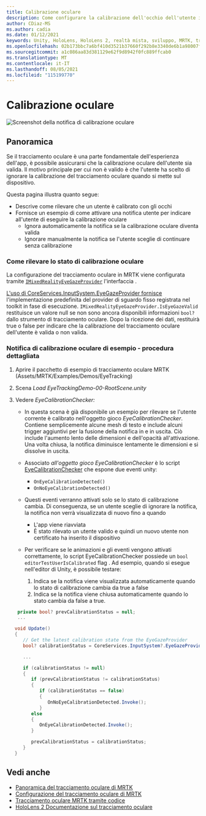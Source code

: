```yaml
---
title: Calibrazione oculare
description: Come configurare la calibrazione dell'occhio dell'utente in MRTK
author: CDiaz-MS
ms.author: cadia
ms.date: 01/12/2021
keywords: Unity, HoloLens, HoloLens 2, realtà mista, sviluppo, MRTK, tracciamento oculare, calibrazione,
ms.openlocfilehash: 02b173bbc7a6bf410d3521b37660f292b8e3340de6b1a98007fdbc200f26bc49
ms.sourcegitcommit: a1c086aa83d381129e62f9d8942f0fc889ffcab0
ms.translationtype: MT
ms.contentlocale: it-IT
ms.lasthandoff: 08/05/2021
ms.locfileid: "115199770"
---
```

# <a name="eye-calibration"></a>Calibrazione oculare

![Screenshot della notifica di calibrazione oculare](../../images/eye-tracking/mrtk_et_calibration_notification_example.jpg)

## <a name="overview"></a>Panoramica

Se il tracciamento oculare è una parte fondamentale dell'esperienza dell'app, è possibile assicurarsi che la calibrazione oculare dell'utente sia valida.
Il motivo principale per cui non è valido è che l'utente ha scelto di ignorare la calibrazione del tracciamento oculare quando si mette sul dispositivo.

Questa pagina illustra quanto segue:

- Descrive come rilevare che un utente è calibrato con gli occhi
- Fornisce un esempio di come attivare una notifica utente per indicare all'utente di eseguire la calibrazione oculare
  - Ignora automaticamente la notifica se la calibrazione oculare diventa valida
  - Ignorare manualmente la notifica se l'utente sceglie di continuare senza calibrazione

### <a name="how-to-detect-the-eye-calibration-state"></a>Come rilevare lo stato di calibrazione oculare

La configurazione del tracciamento oculare in MRTK viene configurata tramite [`IMixedRealityEyeGazeProvider`](xref:Microsoft.MixedReality.Toolkit.Input.IMixedRealityEyeGazeProvider) l'interfaccia .

[L'uso di CoreServices.InputSystem.EyeGazeProvider fornisce](eye-tracking-eye-gaze-provider.md) l'implementazione predefinita del provider di sguardo fisso registrata nel toolkit in fase di esecuzione. `IMixedRealityEyeGazeProvider.IsEyeGazeValid` restituisce un valore null se non sono ancora disponibili informazioni `bool?` dallo strumento di tracciamento oculare.
Dopo la ricezione dei dati, restituirà true o false per indicare che la calibrazione del tracciamento oculare dell'utente è valida o non valida.

### <a name="sample-eye-calibration-notification---step-by-step"></a>Notifica di calibrazione oculare di esempio - procedura dettagliata

1. Aprire il pacchetto di esempio di tracciamento oculare MRTK (Assets/MRTK/Examples/Demos/EyeTracking)

2. Scena _Load EyeTrackingDemo-00-RootScene.unity_

3. Vedere _EyeCalibrationChecker:_
   - In questa scena è già disponibile un esempio per rilevare se l'utente corrente è calibrato nell'oggetto gioco *_EyeCalibrationChecker_*.
Contiene semplicemente alcune mesh di testo e include alcuni trigger aggiuntivi per la fusione della notifica in e in uscita. Ciò include l'aumento lento delle dimensioni e dell'opacità all'attivazione.
Una volta chiusa, la notifica diminuisce lentamente le dimensioni e si dissolve in uscita.

   - Associato *_all'oggetto gioco EyeCalibrationChecker_* è lo script [EyeCalibrationChecker](xref:Microsoft.MixedReality.Toolkit.Examples.Demos.EyeTracking.EyeCalibrationChecker) che espone due eventi unity:
      - `OnEyeCalibrationDetected()`
      - `OnNoEyeCalibrationDetected()`

   - Questi eventi verranno attivati solo se lo stato di calibrazione cambia. Di conseguenza, se un utente sceglie di ignorare la notifica, la notifica non verrà visualizzata di nuovo fino a quando
      - L'app viene riavviata
      - È stato rilevato un utente valido e quindi un nuovo utente non certificato ha inserito il dispositivo

   - Per verificare se le animazioni e gli eventi vengono attivati correttamente, lo script EyeCalibrationChecker possiede un `bool editorTestUserIsCalibrated` flag . Ad esempio, quando si esegue nell'editor di Unity, è possibile testare:
      1. Indica se la notifica viene visualizzata automaticamente quando lo stato di calibrazione cambia da true a false
      1. Indica se la notifica viene chiusa automaticamente quando lo stato cambia da false a true.

```c#
    private bool? prevCalibrationStatus = null;
    ...

   void Update()
   {
      // Get the latest calibration state from the EyeGazeProvider
      bool? calibrationStatus = CoreServices.InputSystem?.EyeGazeProvider?.IsEyeCalibrationValid;

      ...

      if (calibrationStatus != null)
      {
         if (prevCalibrationStatus != calibrationStatus)
         {
            if (calibrationStatus == false)
            {
               OnNoEyeCalibrationDetected.Invoke();
            }
         else
         {
            OnEyeCalibrationDetected.Invoke();
         }

         prevCalibrationStatus = calibrationStatus;
      }
   }
```

## <a name="see-also"></a>Vedi anche

- [Panoramica del tracciamento oculare di MRTK](eye-tracking-main.md)
- [Configurazione del tracciamento oculare di MRTK](eye-tracking-basic-setup.md)
- [Tracciamento oculare MRTK tramite codice](eye-tracking-eye-gaze-provider.md)
- [HoloLens 2 Documentazione sul tracciamento oculare](/windows/mixed-reality/eye-tracking)
